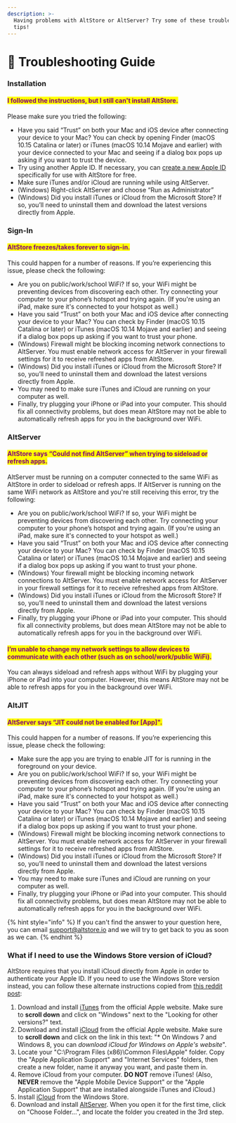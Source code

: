 ```yaml
---
description: >-
  Having problems with AltStore or AltServer? Try some of these troubleshooting
  tips!
---
```


# 🙋 Troubleshooting Guide

### Installation&#x20;

#### <mark style="color:purple;">I followed the instructions, but I still can't install AltStore.</mark>

Please make sure you tried the following:

* Have you said “Trust” on both your Mac and iOS device after connecting your device to your Mac? You can check by opening Finder (macOS 10.15 Catalina or later) or iTunes (macOS 10.14 Mojave and earlier) with your device connected to your Mac and seeing if a dialog box pops up asking if you want to trust the device.
* Try using another Apple ID. If necessary, you can [create a new Apple ID](https://appleid.apple.com/account#!\&page=create) specifically for use with AltStore for free.
* Make sure iTunes and/or iCloud are running while using AltServer.
* (Windows) Right-click AltServer and choose “Run as Administrator”&#x20;
* (Windows) Did you install iTunes or iCloud from the Microsoft Store? If so, you’ll need to uninstall them and download the latest versions directly from Apple.

### Sign-In

#### <mark style="color:purple;">AltStore freezes/takes forever to sign-in.</mark>

This could happen for a number of reasons. If you’re experiencing this issue, please check the following:

* Are you on public/work/school WiFi? If so, your WiFi might be preventing devices from discovering each other. Try connecting your computer to your phone’s hotspot and trying again. (If you're using an iPad, make sure it's connected to your hotspot as well.)
* Have you said “Trust” on both your Mac and iOS device after connecting your device to your Mac? You can check by Finder (macOS 10.15 Catalina or later) or iTunes (macOS 10.14 Mojave and earlier) and seeing if a dialog box pops up asking if you want to trust your phone.
* (Windows) Firewall might be blocking incoming network connections to AltServer. You must enable network access for AltServer in your firewall settings for it to receive refreshed apps from AltStore.
* (Windows) Did you install iTunes or iCloud from the Microsoft Store? If so, you’ll need to uninstall them and download the latest versions directly from Apple.
* You may need to make sure iTunes and iCloud are running on your computer as well.
* Finally, try plugging your iPhone or iPad into your computer. This should fix all connectivity problems, but does mean AltStore may not be able to automatically refresh apps for you in the background over WiFi.

### AltServer

#### <mark style="color:purple;">AltStore says “Could not find AltServer” when trying to sideload or refresh apps.</mark>

AltServer must be running on a computer connected to the same WiFi as AltStore in order to sideload or refresh apps. If AltServer is running on the same WiFi network as AltStore and you're still receiving this error, try the following:

* Are you on public/work/school WiFi? If so, your WiFi might be preventing devices from discovering each other. Try connecting your computer to your phone’s hotspot and trying again. (If you're using an iPad, make sure it's connected to your hotspot as well.)
* Have you said “Trust” on both your Mac and iOS device after connecting your device to your Mac? You can check by Finder (macOS 10.15 Catalina or later) or iTunes (macOS 10.14 Mojave and earlier) and seeing if a dialog box pops up asking if you want to trust your phone.
* (Windows) Your firewall might be blocking incoming network connections to AltServer. You must enable network access for AltServer in your firewall settings for it to receive refreshed apps from AltStore.
* (Windows) Did you install iTunes or iCloud from the Microsoft Store? If so, you’ll need to uninstall them and download the latest versions directly from Apple.
* Finally, try plugging your iPhone or iPad into your computer. This should fix all connectivity problems, but does mean AltStore may not be able to automatically refresh apps for you in the background over WiFi.

#### <mark style="color:purple;">I’m unable to change my network settings to allow devices to communicate with each other (such as on school/work/public WiFi).</mark>

You can always sideload and refresh apps without WiFi by plugging your iPhone or iPad into your computer. However, this means AltStore may not be able to refresh apps for you in the background over WiFi.



### AltJIT

#### <mark style="color:purple;">AltServer says “JIT could not be enabled for \[App]".</mark>

This could happen for a number of reasons. If you’re experiencing this issue, please check the following:

* Make sure the app you are trying to enable JIT for is running in the foreground on your device.
* Are you on public/work/school WiFi? If so, your WiFi might be preventing devices from discovering each other. Try connecting your computer to your phone’s hotspot and trying again. (If you're using an iPad, make sure it's connected to your hotspot as well.)
* Have you said “Trust” on both your Mac and iOS device after connecting your device to your Mac? You can check by Finder (macOS 10.15 Catalina or later) or iTunes (macOS 10.14 Mojave and earlier) and seeing if a dialog box pops up asking if you want to trust your phone.
* (Windows) Firewall might be blocking incoming network connections to AltServer. You must enable network access for AltServer in your firewall settings for it to receive refreshed apps from AltStore.
* (Windows) Did you install iTunes or iCloud from the Microsoft Store? If so, you’ll need to uninstall them and download the latest versions directly from Apple.
* You may need to make sure iTunes and iCloud are running on your computer as well.
* Finally, try plugging your iPhone or iPad into your computer. This should fix all connectivity problems, but does mean AltStore may not be able to automatically refresh apps for you in the background over WiFi.

{% hint style="info" %}
If you can't find the answer to your question here, you can email [support@altstore.io](mailto:support@altstore.io) and we will try to get back to you as soon as we can.&#x20;
{% endhint %}



### What if I need to use the Windows Store version of iCloud?

AltStore requires that you install iCloud directly from Apple in order to authenticate your Apple ID. If you need to use the Windows Store version instead, you can follow these alternate instructions copied from [this reddit post](https://www.reddit.com/r/jailbreak/comments/rp5buz/tutorial\_how\_to\_use\_altserver\_if\_you\_have\_to\_use/?utm\_source=share\&utm\_medium=ios\_app\&utm\_name=iossmf):

1. Download and install [iTunes](https://www.apple.com/itunes/) from the official Apple website. Make sure to **scroll down** and click on "Windows" next to the "Looking for other versions?" text.
2. Download and install [iCloud](https://support.apple.com/en-us/HT204283) from the official Apple website. Make sure to **scroll down** and click on the link in this text: "\* On Windows 7 and Windows 8, you can _download iCloud for Windows on Apple's website_".
3. Locate your "C:\Program Files (x86)\Common Files\Apple" folder. Copy the "Apple Application Support" and "Internet Services" folders, then create a new folder, name it anyway you want, and paste them in.
4. Remove iCloud from your computer. **DO NOT** remove iTunes! (Also, **NEVER** remove the "Apple Mobile Device Support" or the "Apple Application Support" that are installed alongside iTunes and iCloud.)
5. Install [iCloud](https://www.microsoft.com/store/productId/9PKTQ5699M62) from the Windows Store.
6. Download and install [AltServer](https://altstore.io/). When you open it for the first time, click on "Choose Folder...", and locate the folder you created in the 3rd step.
